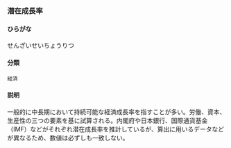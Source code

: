 <div style="display:none;">

## [あ行](securities-terms?id=あ行)
## [か行](securities-terms?id=か行)
## [さ行](securities-terms?id=さ行)

</div>

### 潜在成長率

#### ひらがな

せんざいせいちょうりつ

#### 分類

`経済`

#### 説明

一般的に中長期において持続可能な経済成長率を指すことが多い。労働、資本、生産性の三つの要素を基に試算される。内閣府や日本銀行、国際通貨基金（IMF）などがそれぞれ潜在成長率を推計しているが、算出に用いるデータなどが異なるため、数値は必ずしも一致しない。

<div style="display:none;">

## [た行](securities-terms?id=た行)
## [な行](securities-terms?id=な行)
## [は行](securities-terms?id=は行)
## [ま行](securities-terms?id=ま行)
## [や行](securities-terms?id=や行)
## [ら行](securities-terms?id=ら行)
## [わ行](securities-terms?id=わ行)
## [英数字・記号](securities-terms?id=英数字・記号)

</div>

